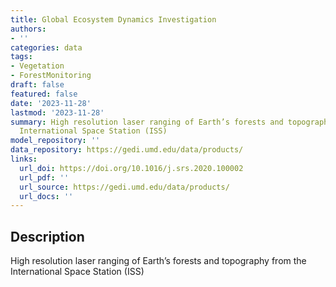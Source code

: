 ```yaml
---
title: Global Ecosystem Dynamics Investigation
authors:
- ''
categories: data
tags:
- Vegetation
- ForestMonitoring
draft: false
featured: false
date: '2023-11-28'
lastmod: '2023-11-28'
summary: High resolution laser ranging of Earth’s forests and topography from the
  International Space Station (ISS)
model_repository: ''
data_repository: https://gedi.umd.edu/data/products/
links:
  url_doi: https://doi.org/10.1016/j.srs.2020.100002
  url_pdf: ''
  url_source: https://gedi.umd.edu/data/products/
  url_docs: ''
---
```


## Description

High resolution laser ranging of Earth’s forests and topography from the International Space Station (ISS)

